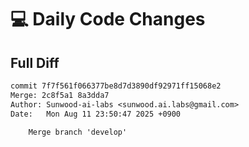 # 💻 Daily Code Changes

## Full Diff

```diff
commit 7f7f561f066377be8d7d3890df92971ff15068e2
Merge: 2c8f5a1 8a3dda7
Author: Sunwood-ai-labs <sunwood.ai.labs@gmail.com>
Date:   Mon Aug 11 23:50:47 2025 +0900

    Merge branch 'develop'

```
